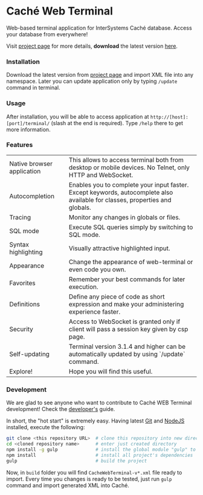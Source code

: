 # Caché Web Terminal
Web-based terminal application for InterSystems Caché database. Access your database from everywhere!

Visit [project page](http://intersystems-ru.github.io/webterminal) for more details, **download** the latest version [here](http://intersystems-ru.github.io/webterminal/#downloads).

### Installation
Download the latest version from <a href="http://intersystems-ru.github.io/webterminal/#downloads">project page</a>
and import XML file into any namespace. Later you can update application only by typing `/update` command in terminal.

### Usage
After installation, you will be able to access application at `http://[host]:[port]/terminal/` (slash at the end is required).
Type `/help` there to get more information.

### Features
<table>
	<tr>
		<td class="info">Native browser application</td>
		<td>This allows to access terminal both from desktop or mobile devices. No Telnet, only HTTP and WebSocket.</td>
	</tr>
	<tr>
		<td class="info">Autocompletion</td>
		<td>Enables you to complete your input faster. Except keywords, autocomplete also available for classes, properties and globals.</td>
	</tr>
	<tr>
		<td class="info">Tracing</td>
		<td>Monitor any changes in globals or files.</td>
	</tr>
	<tr>
		<td class="info">SQL mode</td>
		<td>Execute SQL queries simply by switching to SQL mode.</td>
	</tr>
	<tr>
		<td class="info">Syntax highlighting</td>
		<td>Visually attractive highlighted input.</td>
	</tr>
	<tr>
		<td class="info">Appearance</td>
		<td>Change the appearance of web-terminal or even code you own.</td>
	</tr>
	<tr>
		<td class="info">Favorites</td>
		<td>Remember your best commands for later execution.</td>
	</tr>
	<tr>
		<td class="info">Definitions</td>
		<td>Define any piece of code as short expression and make your administering experience faster.</td>
	</tr>
	<tr>
		<td class="info">Security</td>
		<td>Access to WebSocket is granted only if client will pass a session key given by csp page.</td>
	</tr>
	<tr>
		<td class="info">Self-updating</td>
		<td>Terminal version 3.1.4 and higher can be automatically updated by using `/update` command.</td>
	</tr>
	<tr>
		<td class="info">Explore!</td>
		<td>Hope you will find this useful.</td>
	</tr>
</table>

### Development
We are glad to see anyone who want to contribute to Caché WEB Terminal development! Check the 
[developer's](https://github.com/intersystems-ru/webterminal/blob/master/DEVELOPMENT.md) guide.

In short, the "hot start" is extremely easy. Having latest [Git](https://git-scm.com/) and [NodeJS](https://nodejs.org/en/) installed,
execute the following:

```sh
git clone <this repository URL>  # clone this repository into new directory
cd <cloned repository name>      # enter just created directory
npm install -g gulp              # install the global module "gulp" to build the project
npm install                      # install all project's dependencies
gulp                             # build the project
```

Now, in `build` folder you will find `CacheWebTerminal-v*.xml` file ready to import. Every time you
changes is ready to be tested, just run `gulp` command and import generated XML into Caché. 
